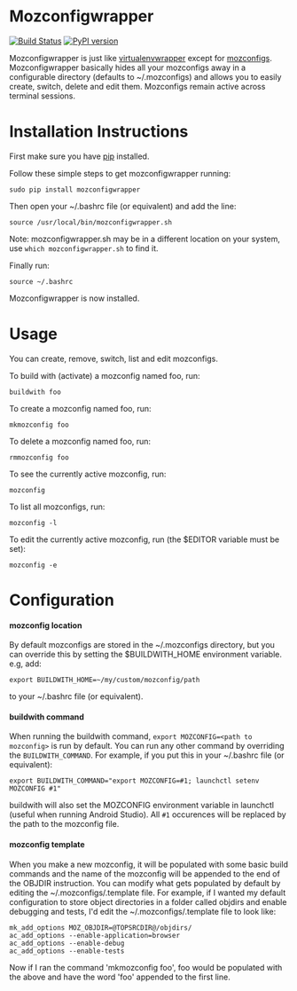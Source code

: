 # Mozconfigwrapper
[![Build Status](https://travis-ci.org/ahal/mozconfigwrapper.svg?branch=master)](https://travis-ci.org/ahal/mozconfigwrapper)
[![PyPI version](https://badge.fury.io/py/mozconfigwrapper.svg)](https://badge.fury.io/py/mozconfigwrapper)

Mozconfigwrapper is just like [virtualenvwrapper](http://www.doughellmann.com/projects/virtualenvwrapper/)
except for [mozconfigs](https://developer.mozilla.org/en/Configuring_Build_Options).
Mozconfigwrapper basically hides all your mozconfigs away in a configurable directory (defaults to ~/.mozconfigs)
and allows you to easily create, switch, delete and edit them. Mozconfigs remain active across terminal sessions.

# Installation Instructions

First make sure you have [pip](http://pip.readthedocs.org/en/latest/installing.html) installed.

Follow these simple steps to get mozconfigwrapper running:

    sudo pip install mozconfigwrapper

Then open your ~/.bashrc file (or equivalent) and add the line:

    source /usr/local/bin/mozconfigwrapper.sh

Note: mozconfigwrapper.sh may be in a different location on your system,
use `which mozconfigwrapper.sh` to find it.

Finally run:

    source ~/.bashrc

Mozconfigwrapper is now installed.

# Usage

You can create, remove, switch, list and edit mozconfigs.

To build with (activate) a mozconfig named foo, run:

    buildwith foo

To create a mozconfig named foo, run:

    mkmozconfig foo

To delete a mozconfig named foo, run:

    rmmozconfig foo

To see the currently active mozconfig, run:

    mozconfig

To list all mozconfigs, run:

    mozconfig -l

To edit the currently active mozconfig, run (the $EDITOR variable must be set):

    mozconfig -e


# Configuration

#### mozconfig location

By default mozconfigs are stored in the ~/.mozconfigs directory, but you can override this by setting the
$BUILDWITH_HOME environment variable.
e.g, add:

    export BUILDWITH_HOME=~/my/custom/mozconfig/path

to your ~/.bashrc file (or equivalent).

#### buildwith command

When running the buildwith command, `export MOZCONFIG=<path to mozconfig>` is run by default.
You can run any other command by overriding the ``BUILDWITH_COMMAND``.
For example, if you put this in your ~/.bashrc file (or equivalent):

    export BUILDWITH_COMMAND="export MOZCONFIG=#1; launchctl setenv MOZCONFIG #1"

buildwith will also set the MOZCONFIG environment variable in launchctl (useful when running Android Studio).
All `#1` occurences will be replaced by the path to the mozconfig file.

#### mozconfig template

When you make a new mozconfig, it will be populated with some basic build commands and the name of the mozconfig
will be appended to the end of the OBJDIR instruction. You can modify what gets populated by default by editing
the ~/.mozconfigs/.template file. For example, if I wanted my default configuration to store object directories
in a folder called objdirs and enable debugging and tests, I'd edit the ~/.mozconfigs/.template file to look like:

    mk_add_options MOZ_OBJDIR=@TOPSRCDIR@/objdirs/
    ac_add_options --enable-application=browser
    ac_add_options --enable-debug
    ac_add_options --enable-tests

Now if I ran the command 'mkmozconfig foo', foo would be populated with the above and have the word 'foo'
appended to the first line.
